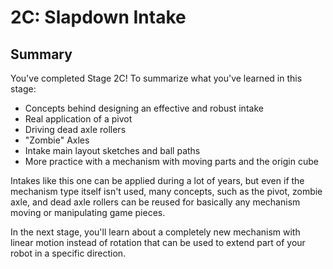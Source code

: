 # 2C: Slapdown Intake


## Summary

You've completed Stage 2C! To summarize what you've learned in this stage:

- Concepts behind designing an effective and robust intake
- Real application of a pivot
- Driving dead axle rollers
- "Zombie" Axles
- Intake main layout sketches and ball paths
- More practice with a mechanism with moving parts and the origin cube

Intakes like this one can be applied during a lot of years, but even if the mechanism type itself isn't used, many concepts, such as the pivot, zombie axle, and dead axle rollers can be reused for basically any mechanism moving or manipulating game pieces. 

In the next stage, you'll learn about a completely new mechanism with linear motion instead of rotation that can be used to extend part of your robot in a specific direction.

<br>